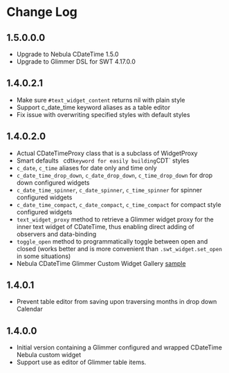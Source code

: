 # Change Log

## 1.5.0.0.0

- Upgrade to Nebula CDateTime 1.5.0
- Upgrade to Glimmer DSL for SWT 4.17.0.0

## 1.4.0.2.1

- Make sure `#text_widget_content` returns nil with plain style
- Support c_date_time keyword aliases as a table editor
- Fix issue with overwriting specified styles with default styles

## 1.4.0.2.0

- Actual CDateTimeProxy class that is a subclass of WidgetProxy
- Smart defaults
` `cdt` keyword for easily building `CDT` styles
- `c_date`, `c_time` aliases for date only and time only
- `c_date_time_drop_down`, `c_date_drop_down`, `c_time_drop_down` for drop down configured widgets
- `c_date_time_spinner`, `c_date_spinner`, `c_time_spinner` for spinner configured widgets
- `c_date_time_compact`, `c_date_compact`, `c_time_compact` for compact style configured widgets
- `text_widget_proxy` method to retrieve a Glimmer widget proxy for the inner text widget of CDateTime, thus enabling direct adding of observers and data-binding
- `toggle_open` method to programmatically toggle between open and closed (works better and is more convenient than `.swt_widget.set_open` in some situations)
- Nebula CDateTime Glimmer Custom Widget Gallery [sample](samples/nebula/c_date_time_gallery.rb)

## 1.4.0.1

- Prevent table editor from saving upon traversing months in drop down Calendar

## 1.4.0.0

- Initial version containing a Glimmer configured and wrapped CDateTime Nebula custom widget
- Support use as editor of Glimmer table items.
